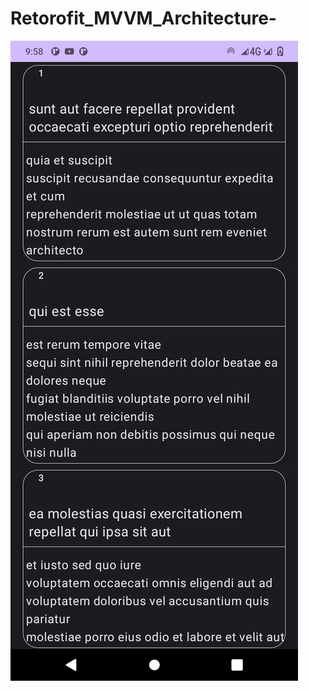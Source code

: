 # Retorofit_MVVM_Architecture-
<img src="https://github.com/saqib00786/Retorofit_MVVM_Architecture-/blob/master/Screenshot_20220805_215850.jpg" alt="Alt text" title="Optional title">
